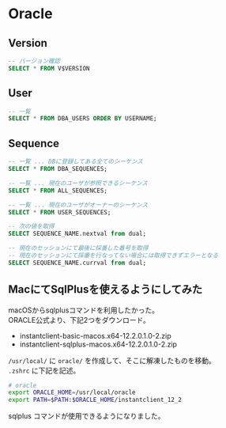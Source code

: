 # Oracle

## Version

```sql
-- バージョン確認
SELECT * FROM V$VERSION
```

## User

```sql
-- 一覧
SELECT * FROM DBA_USERS ORDER BY USERNAME;
```

## Sequence

```sql
-- 一覧 ... DBに登録してある全てのシーケンス
SELECT * FROM DBA_SEQUENCES;

-- 一覧 ... 現在のユーザが参照できるシーケンス
SELECT * FROM ALL_SEQUENCES;

-- 一覧 ... 現在のユーザがオーナーのシーケンス
SELECT * FROM USER_SEQUENCES;

-- 次の値を取得
SELECT SEQUENCE_NAME.nextval from dual;

-- 現在のセッションにて最後に採番した番号を取得
-- 現在のセッションにて採番を行なってない場合には取得できずエラーとなる
SELECT SEQUENCE_NAME.currval from dual;
```

## MacにてSqlPlusを使えるようにしてみた

macOSからsqlplusコマンドを利用したかった。  
ORACLE公式より、下記2つをダウンロード。

- instantclient-basic-macos.x64-12.2.0.1.0-2.zip
- instantclient-sqlplus-macos.x64-12.2.0.1.0-2.zip

`/usr/local/` に `oracle/` を作成して、そこに解凍したものを移動。  
`.zshrc` に下記を記述。

```zsh
# oracle
export ORACLE_HOME=/usr/local/oracle
export PATH=$PATH:$ORACLE_HOME/instantclient_12_2
```

sqlplus コマンドが使用できるようになりました。
